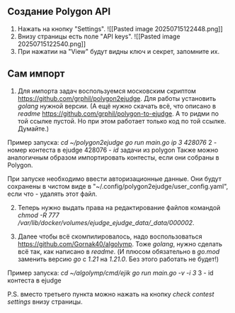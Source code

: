 ## Создание Polygon API

1. Нажать на кнопку "Settings".
	![[Pasted image 20250715122448.png]]
2. Внизу страницы есть поле "API keys".
	![[Pasted image 20250715122540.png]]
3. При нажатии на "View" будут видны ключ и секрет, запомните их.

## Сам импорт

1. Для импорта задач воспользуемся московским скриптом https://github.com/grphil/polygon2ejudge. Для работы установить *golang* нужной версии. (А ещё нужно скачать всё, что описано в *readme* https://github.com/grphil/polygon-to-ejudge. А то ридми по той ссылке пустой. Но при этом работает только код по той ссылке. Думайте.)

Пример запуска:
*cd ~/polygon2ejudge*
*go run main.go ip 3 428076*
2 - номер контеста в ejudge
428076 - *id* задачи из polygon
Также можно аналогичным образом импортировать контесты, если они собраны в Polygon.

При запуске необходимо ввести авторизационные данные. Они будут сохранены в чистом виде в "~/.config/polygon2ejudge/user_config.yaml", если что - удалять этот файл.

2. Теперь нужно выдать права на редактирование файлов командой *chmod -R 777 /var/lib/docker/volumes/ejudge_ejudge_data/_data/000002*.

3. Далее чтобы всё скомпилировалось, надо воспользоваться https://github.com/Gornak40/algolymp. Тоже *golang*, нужно сделать всё так, как написано в *readme*. (И плюсом обязательно в *go.mod* заменить версию *go* с *1.21* на *1.21.0*. Без этого работать не будет!)

Пример запуска:
*cd ~/algolymp/cmd/ejik*
*go run main.go -v -i 3*
3 - id контеста в ejudge

P.S. вместо третьего пункта можно нажать на кнопку *check contest settings* внизу страницы.